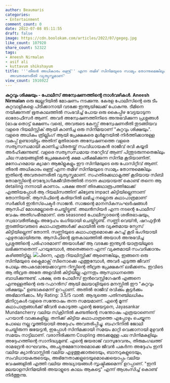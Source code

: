 ```yaml
---
author: Beaumaris
categories:
- Entertainment
comment_count: 0
date: 2022-07-08 05:11:55
draft: false
image: https://cdn.boolokam.com/articles/2022/07/gegeg.jpg
like_count: 107920
share_count: 52322
tags:
- Aneesh Nirmalan
- asif ali
- kuttavum shikshayum
title: '''തീരൻ അധികാരം ഒണ്ട്ര്'' എന്ന തമിഴ് സിനിമയുടെ സാമ്യം തോന്നുമെങ്കിലും ഇതിന്റെ
  അവതരണരീതി വ്യത്യസ്തമാണ്'
view_count: 1916922
---
```


**കുറ്റവും ശിക്ഷയും - പോലീസ് അന്വേഷണത്തിന്റെ നാൾവഴികൾ.** **Aneesh Nirmalan** ഒരു ജ്വല്ലറിയിൽ മോഷണം നടക്കുന്നു. കേരള പോലീസിന്റെ ഒരു ടീം കുറ്റവാളികളെ പിടിക്കാനായി വടക്കേ ഇന്ത്യയിലേക്ക് പോകുന്നു. ടീമിനെ നയിക്കുന്നത് ഭൂതകാലത്തിൽ സംഭവിച്ച് പോയ ഒരു കൈപ്പിഴ വേട്ടയാടുന്ന ഓരോഫീസർ ആണ്. അവർ അന്വേഷണത്തിനിടെ അനുഭവിക്കുന്ന പ്രശ്നങ്ങൾ (ഭാഷ തൊട്ട് ഭക്ഷണം വരെ), അവരുടെ കേസ്സ് അന്വേഷണരീതി തുടങ്ങിയവ വളരെ റിയലിസ്റ്റിക് ആയി കാണിച്ച ഒരു സിനിമയാണ് "കുറ്റവും ശിക്ഷയും". വളരെ അധികം ത്രില്ലിംഗ് ആയി പ്രേക്ഷകരെ മുൾമുനയിൽ നിർത്തിക്കാനുള്ള വകുപ്പ് ഉണ്ടായിട്ടും അതിന് മുതിരാതെ അന്വേഷണത്തെ വളരെ സത്യസന്ധമായി കാണിച്ച ധീരതയ്ക്ക് സംവിധായകൻ രാജീവ്‌ രവി കയ്യടി അർഹിക്കുന്നുണ്ട്. വളരെ സത്യസന്ധമായ നറേറ്റീവ് ആണ് പിന്തുടരുന്നതെങ്കിലും ചില സമയങ്ങളിൽ പ്രേക്ഷകന്റെ ക്ഷമ പരീക്ഷിക്കുന്ന സിനിമ കൂടിയാണിത്. മനോഹരമായ ക്യാമറ ആങ്കിളുകളും ഈ സിനിമയുടെ ഒരു പോസിറ്റീവ് ആണ്. തീരൻ അധികാരം ഒണ്ട്ര് എന്ന തമിഴ് സിനിമയുടെ സാമ്യം തോന്നുമെങ്കിലും ഇതിന്റെ അവതരണരീതി വ്യത്യസ്തമാണ്. സഹതിരക്കഥാകൃത്ത് കൂടിയായ സിബി തോമസ്സിന്റെ ഔദ്യോഗികജീവിതത്തിൽ നടന്ന കഥയായത് കൊണ്ട് തന്നെ ആ detailing നന്നായി കാണാം. പക്ഷേ അത് തിരക്കഥാരൂപത്തിലേക്ക് എത്തിയപ്പോൾ ആ റിയലിസത്തിന് കിട്ടേണ്ട impact കിട്ടിയില്ലെന്നാണ് തോന്നിയത്. ആസിഫിന്റെ കരിയറിൽ ലഭിച്ച നല്ലൊരു കഥാപാത്രമാണ് സർക്കിൾ ഇൻസ്‌പെക്ടർ സാജൻ. സാജന്റെ മാനസികസംഘർഷങ്ങൾ ആസിഫ് മോശമല്ലാതെ ചെയ്തിട്ടുണ്ട്. അലൻസിയർ എന്ന നടന്റെ പോലീസ് വേഷം അതിഗംഭീരമാണ്. ഒരു seasoned പോലീസ്ക്കാരന്റെ ശരീരഭാഷയും, സ്വഭാവരീതികളും അദ്ദേഹം ഭംഗിയായി ചെയ്തിട്ടുണ്ട്. സണ്ണി വെയ്ൻ, ഷറഫുദ്ദീൻ തുടങ്ങിയവരുടെ കഥാപാത്രങ്ങൾക്ക് കഥയിൽ ഒരു വ്യക്തമായ സ്പേസ് കിട്ടിയില്ലെന്ന് തോന്നി. സണ്ണിയുടെ കഥാപാത്രമൊക്കെ കുറച്ച് കൂടി ഭംഗിയായി എഴുതാമായിരുന്നു. ആസിഫിന്റെ ഭൂതകാലത്തിൽ അയാൾ അനുഭവിച്ച പ്രശ്നത്തിന്റെ പരിഹാരമാണ് അയാൾക്ക്‌ ആ വടക്കേ ഇന്ത്യൻ യാത്രയിലൂടെ ലഭിക്കുന്നതെന്ന് പറയുമ്പോൾ, അതെങ്ങനെ എന്ന്‌ വ്യക്തമായി സംവദിക്കാനും കഴിഞ്ഞിട്ടില്ല. ![](https://cdn.boolokam.com/articles/2022/07/gegeg.jpg)പിന്നെ, എത്ര റിയലിസ്റ്റിക്ക് ആണെങ്കിലും, ഇങ്ങനെ ഒരു സിനിമയുടെ ക്ലൈമാക്സ്‌ സീനൊക്കെ എത്തുമ്പോൾ, അവർ എടുത്ത ജീവന് പോലും അപകടമായേക്കാവുന്ന റിസ്ക്കിന്റെ തീവ്രത പ്രേക്ഷകന് ലഭിക്കണം. ഇവിടെ ആ തീവ്രത അതേ അളവിൽ കിട്ടിയില്ല എന്നതും ആസ്വാധനത്തെ ബാധിക്കുന്നുണ്ട്. പക്ഷേ, ഒരു പോലീസ് ഇൻവെസ്റ്റിഗേഷൻ എങ്ങനെ എന്നുള്ളതിന്റെ ഒരു റഫറൻസ് ആയി മലയാളിയുടെ മനസ്സിൽ ഈ "കുറ്റവും ശിക്ഷയും" ഉണ്ടാകുമെന്ന് ഉറപ്പാണ്. അതിൽ രാജീവ്‌ രവിക്കും കൂട്ടർക്കും അഭിമാനിക്കാം. My Rating: 3.5/5 വാൽ: ആദ്യത്തെ പതിനഞ്ചിലധികം മിനിറ്റുകൾ വളരെ സന്തോഷം തന്ന സമയമാണ്. എന്റെ മൂന്ന് കഥാപാത്രങ്ങൾക്ക് ജീവൻ കൊടുത്ത എന്റെ ജയേട്ടനെ, Jayasankar Mundancherry വലിയ സ്‌ക്രീനിൽ കണ്ടതിന്റെ സന്തോഷം എത്രയാണെന്ന് പറയാൻ വാക്കുകളില്ല. തനിക്ക് കിട്ടിയ കഥാപാത്രത്തെ എപ്പോഴും ചെയ്യുന്ന പോലെ നല്ല വൃത്തിയായി അദ്ദേഹം അവതരിപ്പിച്ചു. ബഹറിനിൽ ജോലി ചെയ്തിരുന്ന ജയേട്ടൻ, ഇപ്പോൾ സിനിമക്കായി സമയം മാറ്റി വെക്കാനായി മുഴുവൻ സമയം നാട്ടിലാണ്. വരാനിരിക്കുന്ന Coupling അടക്കമുള്ള പല സിനിമകളിലും അദ്ദേഹത്തിന്റെ സാനിദ്ധ്യമുണ്ട്. എന്റെ ജയരാജ്‌ വാസുദേവനും, തിരുമംഗലത്ത് രാമഭദ്രൻ രാഘവനും, അച്യുതമേനോനുമൊക്കെ ജീവൻ പകർന്ന അദ്ദേഹം ഇനി വലിയ ക്യാൻവാസ്സിൽ വലിയ എഴുത്തുക്കാരുടെയും, ബാനറുകളുടെയും, സംവിധായകരുടെയും, അഭിനേതാക്കളുടെയുമൊക്കെയൊപ്പം വലിയ വേഷങ്ങളിൽ എത്തി വലിയ അദ്ധ്യായങ്ങൾ സൃഷ്ടിക്കുമെന്ന് ഉറപ്പാണ്. "ഇനി മലയാളസിനിമയിൽ അയാളുടെ കാലം ആകട്ടെ" എന്ന്‌ ആശംസിച്ച് കൊണ്ട് നിർത്തുന്നു.